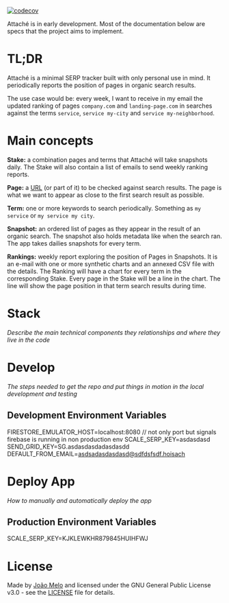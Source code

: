 [![codecov](https://codecov.io/gh/joaomelo/attache/branch/main/graph/badge.svg?token=9H7SY34E7I)](https://codecov.io/gh/joaomelo/attache)

Attaché is in early development. Most of the documentation below are specs that the project aims to implement.

# TL;DR

Attaché is a minimal SERP tracker built with only personal use in mind. It periodically reports the position of pages in organic search results.

The use case would be: every week, I want to receive in my email the updated ranking of pages `company.com` and `landing-page.com` in searches against the terms `service`, `service my-city` and `service my-neighborhood`.

# Main concepts

**Stake:** a combination pages and terms that Attaché will take snapshots daily. The Stake will also contain a list of emails to send weekly ranking reports.

**Page:** a [URL](https://en.wikipedia.org/wiki/URL) (or part of it) to be checked against search results. The page is what we want to appear as close to the first search result as possible.

**Term:** one or more keywords to search periodically. Something as `my service` or `my service my city`.

**Snapshot:** an ordered list of pages as they appear in the result of an organic search. The snapshot also holds metadata like when the search ran. The app takes dailies snapshots for every term.

**Rankings:** weekly report exploring the position of Pages in Snapshots. It is an e-mail with one or more synthetic charts and an annexed CSV file with the details. The Ranking will have a chart for every term in the corresponding Stake. Every page in the Stake will be a line in the chart. The line will show the page position in that term search results during time. 

# Stack

*Describe the main technical components they relationships and where they live in the code*

# Develop

*The steps needed to get the repo and put things in motion in the local development and testing*

## Development Environment Variables
FIRESTORE_EMULATOR_HOST=localhost:8080 // not only port but signals firebase is running in non production env
SCALE_SERP_KEY=asdasdasd
SEND_GRID_KEY=SG.asdasdasdadasdasdd
DEFAULT_FROM_EMAIL=asdsadasdasdasd@sdfdsfsdf.hoisach

# Deploy App

*How to manually and automatically deploy the app*

## Production Environment Variables
SCALE_SERP_KEY=KJKLEWKHR879845HUIHFWJ

# License
Made by [João Melo](https://twitter.com/joaomeloplus) and licensed under the GNU General Public License v3.0 - see the [LICENSE](LICENSE) file for details.